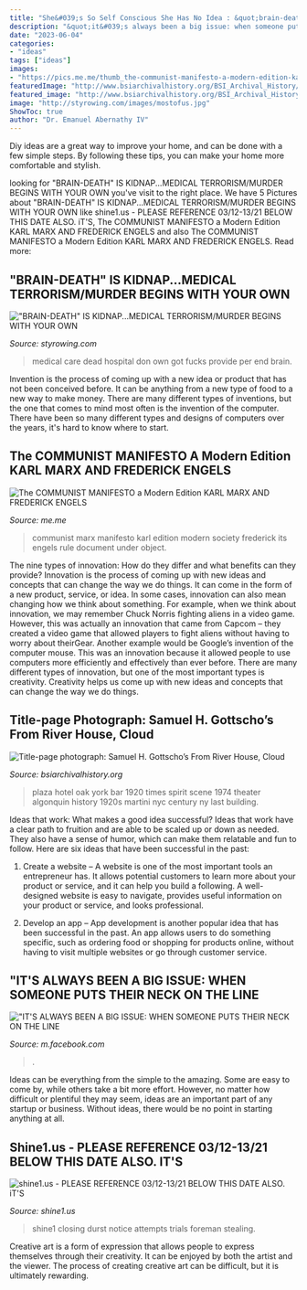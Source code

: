 ```yaml
---
title: "She&#039;s So Self Conscious She Has No Idea : &quot;brain-death&quot; Is Kidnap...medical Terrorism/murder Begins With Your Own"
description: "&quot;it&#039;s always been a big issue: when someone puts their neck on the line"
date: "2023-06-04"
categories:
- "ideas"
tags: ["ideas"]
images:
- "https://pics.me.me/thumb_the-communist-manifesto-a-modern-edition-karl-marx-and-frederick-22229947.png"
featuredImage: "http://www.bsiarchivalhistory.org/BSI_Archival_History/Woodys_pt_1_files/droppedImage_6.png"
featured_image: "http://www.bsiarchivalhistory.org/BSI_Archival_History/Woodys_pt_1_files/droppedImage_6.png"
image: "http://styrowing.com/images/mostofus.jpg"
ShowToc: true
author: "Dr. Emanuel Abernathy IV"
---
```



Diy ideas are a great way to improve your home, and can be done with a few simple steps. By following these tips, you can make your home more comfortable and stylish.

	

		
looking for &quot;BRAIN-DEATH&quot; IS KIDNAP...MEDICAL TERRORISM/MURDER BEGINS WITH YOUR OWN you've visit to the right place. We have 5 Pictures about &quot;BRAIN-DEATH&quot; IS KIDNAP...MEDICAL TERRORISM/MURDER BEGINS WITH YOUR OWN like shine1.us - PLEASE REFERENCE 03/12-13/21 BELOW THIS DATE ALSO. iT&#039;S, The COMMUNIST MANIFESTO a Modern Edition KARL MARX AND FREDERICK ENGELS and also The COMMUNIST MANIFESTO a Modern Edition KARL MARX AND FREDERICK ENGELS. Read more:
		
    
## &quot;BRAIN-DEATH&quot; IS KIDNAP...MEDICAL TERRORISM/MURDER BEGINS WITH YOUR OWN

<img loading=lazy src="http://styrowing.com/images/mostofus.jpg" onerror="this.onerror=null;this.src='https://tse2.mm.bing.net/th?id=OIP.C8LAZwv-SZ0B8aYwLhGyuQHaGC&amp;pid=15.1';" alt="&quot;BRAIN-DEATH&quot; IS KIDNAP...MEDICAL TERRORISM/MURDER BEGINS WITH YOUR OWN">

_Source: styrowing.com_

>medical care dead hospital don own got fucks provide per end brain. 

	

Invention is the process of coming up with a new idea or product that has not been conceived before. It can be anything from a new type of food to a new way to make money. There are many different types of inventions, but the one that comes to mind most often is the invention of the computer. There have been so many different types and designs of computers over the years, it's hard to know where to start.

    
## The COMMUNIST MANIFESTO A Modern Edition KARL MARX AND FREDERICK ENGELS

<img loading=lazy src="https://pics.me.me/thumb_the-communist-manifesto-a-modern-edition-karl-marx-and-frederick-22229947.png" onerror="this.onerror=null;this.src='https://tse2.mm.bing.net/th?id=OIP.0xB2gczZgQll0ZAXuX27_wAAAA&amp;pid=15.1';" alt="The COMMUNIST MANIFESTO a Modern Edition KARL MARX AND FREDERICK ENGELS">

_Source: me.me_

>communist marx manifesto karl edition modern society frederick its engels rule document under object. 

	

The nine types of innovation: How do they differ and what benefits can they provide?
Innovation is the process of coming up with new ideas and concepts that can change the way we do things. It can come in the form of a new product, service, or idea. In some cases, innovation can also mean changing how we think about something. For example, when we think about innovation, we may remember Chuck Norris fighting aliens in a video game. However, this was actually an innovation that came from Capcom – they created a video game that allowed players to fight aliens without having to worry about theirGear. Another example would be Google’s invention of the computer mouse. This was an innovation because it allowed people to use computers more efficiently and effectively than ever before. There are many different types of innovation, but one of the most important types is creativity. Creativity helps us come up with new ideas and concepts that can change the way we do things.

    
## Title-page Photograph: Samuel H. Gottscho’s From River House, Cloud

<img loading=lazy src="http://www.bsiarchivalhistory.org/BSI_Archival_History/Woodys_pt_1_files/droppedImage_6.png" onerror="this.onerror=null;this.src='https://tse1.mm.bing.net/th?id=OIP.PLJldslxKrjtg3bufNF__QHaFM&amp;pid=15.1';" alt="Title-page photograph: Samuel H. Gottscho’s From River House, Cloud">

_Source: bsiarchivalhistory.org_

>plaza hotel oak york bar 1920 times spirit scene 1974 theater algonquin history 1920s martini nyc century ny last building. 

	

Ideas that work: What makes a good idea successful?
Ideas that work have a clear path to fruition and are able to be scaled up or down as needed. They also have a sense of humor, which can make them relatable and fun to follow. Here are six ideas that have been successful in the past:
1. Create a website – A website is one of the most important tools an entrepreneur has. It allows potential customers to learn more about your product or service, and it can help you build a following. A well-designed website is easy to navigate, provides useful information on your product or service, and looks professional.

2. Develop an app – App development is another popular idea that has been successful in the past. An app allows users to do something specific, such as ordering food or shopping for products online, without having to visit multiple websites or go through customer service.

    
## &quot;IT&#039;S ALWAYS BEEN A BIG ISSUE: WHEN SOMEONE PUTS THEIR NECK ON THE LINE

<img loading=lazy src="https://lookaside.fbsbx.com/lookaside/crawler/media/?media_id=1226509727498283" onerror="this.onerror=null;this.src='https://tse1.mm.bing.net/th?id=OIP.drfsh32hVkR0p-qlo6D8ZAHaDL&amp;pid=15.1';" alt="&quot;IT&#039;S ALWAYS BEEN A BIG ISSUE: WHEN SOMEONE PUTS THEIR NECK ON THE LINE">

_Source: m.facebook.com_

>. 

	

Ideas can be everything from the simple to the amazing. Some are easy to come by, while others take a bit more effort. However, no matter how difficult or plentiful they may seem, ideas are an important part of any startup or business. Without ideas, there would be no point in starting anything at all.

    
## Shine1.us - PLEASE REFERENCE 03/12-13/21 BELOW THIS DATE ALSO. IT&#039;S

<img loading=lazy src="http://www.shine1.us/yahoo_site_admin/assets/images/thumbnail.23112737_std.png" onerror="this.onerror=null;this.src='https://tse3.mm.bing.net/th?id=OIP.8CI1DjdzPaaqJGaYWwCWdgAAAA&amp;pid=15.1';" alt="shine1.us - PLEASE REFERENCE 03/12-13/21 BELOW THIS DATE ALSO. iT&#039;S">

_Source: shine1.us_

>shine1 closing durst notice attempts trials foreman stealing. 

	

Creative art is a form of expression that allows people to express themselves through their creativity. It can be enjoyed by both the artist and the viewer. The process of creating creative art can be difficult, but it is ultimately rewarding.

